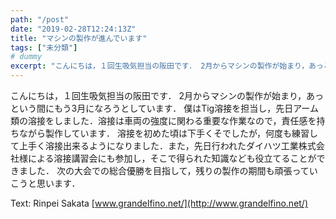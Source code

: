 ```yaml
---
path: "/post"
date: "2019-02-28T12:24:13Z"
title: "マシンの製作が進んでいます"
tags: ["未分類"]
# dummy
excerpt: "こんにちは，１回生吸気担当の阪田です． 2月からマシンの製作が始まり，あっという間にもう3月になろうとしています． 僕はTig溶接を担当し，先日アーム類の溶接をしました．溶接は車両の強度に関わる重要..."
---
```


[](28-1.jpg)こんにちは，１回生吸気担当の阪田です． 2月からマシンの製作が始まり，あっという間にもう3月になろうとしています． 僕はTig溶接を担当し，先日アーム類の溶接をしました．溶接は車両の強度に関わる重要な作業なので，責任感を持ちながら製作しています． 溶接を初めた頃は下手くそでしたが，何度も練習して上手く溶接出来るようになりました．また，先日行われたダイハツ工業株式会社様による溶接講習会にも参加し，そこで得られた知識なども役立てることができました． 次の大会での総合優勝を目指して，残りの製作の期間も頑張っていこうと思います．

Text: Rinpei Sakata [www.grandelfino.net/](http://www.grandelfino.net/)